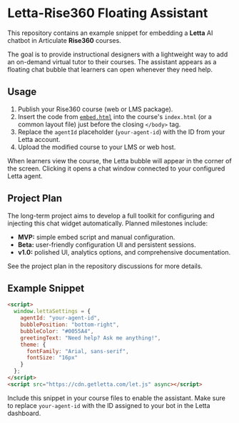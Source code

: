 # Letta-Rise360 Floating Assistant

This repository contains an example snippet for embedding a **Letta** AI chatbot in Articulate **Rise360** courses.

The goal is to provide instructional designers with a lightweight way to add an on-demand virtual tutor to their courses. The assistant appears as a floating chat bubble that learners can open whenever they need help.

## Usage

1. Publish your Rise360 course (web or LMS package).
2. Insert the code from [`embed.html`](embed.html) into the course's `index.html` (or a common layout file) just before the closing `</body>` tag.
3. Replace the `agentId` placeholder (`your-agent-id`) with the ID from your Letta account.
4. Upload the modified course to your LMS or web host.

When learners view the course, the Letta bubble will appear in the corner of the screen. Clicking it opens a chat window connected to your configured Letta agent.

## Project Plan

The long-term project aims to develop a full toolkit for configuring and injecting this chat widget automatically. Planned milestones include:

- **MVP:** simple embed script and manual configuration.
- **Beta:** user-friendly configuration UI and persistent sessions.
- **v1.0:** polished UI, analytics options, and comprehensive documentation.

See the project plan in the repository discussions for more details.

## Example Snippet

```html
<script>
  window.lettaSettings = {
    agentId: "your-agent-id",
    bubblePosition: "bottom-right",
    bubbleColor: "#0055A4",
    greetingText: "Need help? Ask me anything!",
    theme: {
      fontFamily: "Arial, sans-serif",
      fontSize: "16px"
    }
  };
</script>
<script src="https://cdn.getletta.com/let.js" async></script>
```

Include this snippet in your course files to enable the assistant. Make sure to
replace `your-agent-id` with the ID assigned to your bot in the Letta dashboard.
